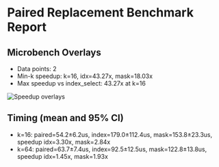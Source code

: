 # Paired Replacement Benchmark Report

## Microbench Overlays
- Data points: 2
- Min-k speedup: k=16, idx=43.27x, mask=18.03x
- Max speedup vs index_select: 43.27x at k=16

![Speedup overlays](benchmarks/microbench_speedup_overlays.png)

## Timing (mean and 95% CI)
- k=16: paired=54.2±6.2us, index=179.0±112.4us, mask=153.8±23.3us, speedup idx=3.30x, mask=2.84x
- k=64: paired=63.7±7.4us, index=92.5±12.5us, mask=122.8±13.8us, speedup idx=1.45x, mask=1.93x

